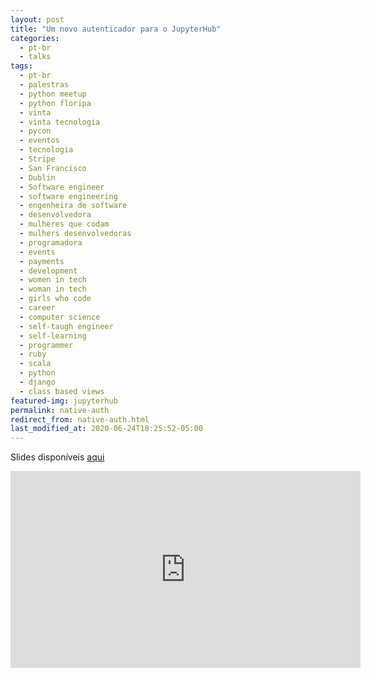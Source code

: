 ```yaml
---
layout: post
title: "Um novo autenticador para o JupyterHub"
categories:
  - pt-br
  - talks
tags:
  - pt-br
  - palestras
  - python meetup
  - python floripa
  - vinta
  - vinta tecnologia
  - pycon
  - eventos
  - tecnologia
  - Stripe
  - San Francisco
  - Dublin
  - Software engineer
  - software engineering
  - engenheira de software
  - desenvolvedora
  - mulheres que codam
  - mulhers desenvolvedoras
  - programadora
  - events
  - payments
  - development
  - women in tech
  - woman in tech
  - girls who code
  - career
  - computer science
  - self-taugh engineer
  - self-learning
  - programmer
  - ruby
  - scala
  - python
  - django
  - class based views
featured-img: jupyterhub
permalink: native-auth
redirect_from: native-auth.html
last_modified_at: 2020-06-24T18:25:52-05:00
---
```


Slides disponíveis [aqui](https://speakerdeck.com/leportella/apresentando-um-novo-autenticador-para-o-jupyterhub)

<iframe width="560" height="315" src="https://www.youtube.com/embed/yK7vsVnbbN8?start=6955" frameborder="0" allow="accelerometer; autoplay; encrypted-media; gyroscope; picture-in-picture" allowfullscreen></iframe>